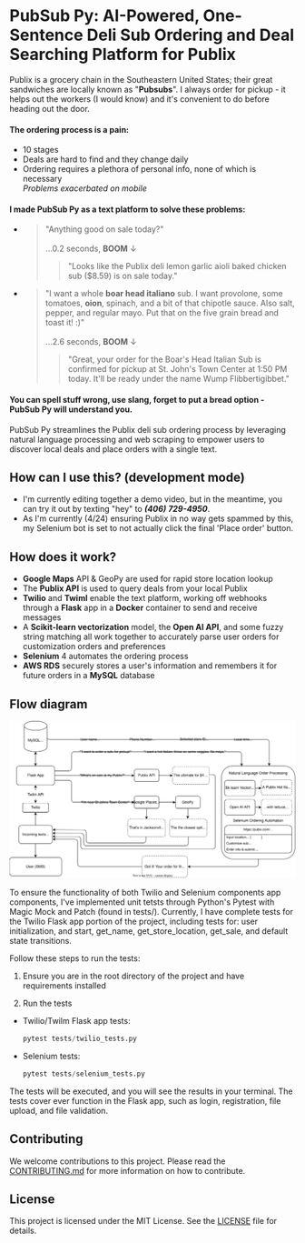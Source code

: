 # PubSub Py: AI-Powered, One-Sentence Deli Sub Ordering and Deal Searching Platform for Publix


Publix is a grocery chain in the Southeastern United States; their great sandwiches 
are locally known as "**Pubsubs**". I always order for pickup - it helps out the workers (I would know) and it's convenient to do before
heading out the door. 

#### The ordering process is a pain:
- 10 stages
- Deals are hard to find and they change daily
- Ordering requires a plethora of personal info, none of which is necessary <br>
  *Problems exacerbated on mobile*

#### I made PubSub Py as a text platform to solve these problems:

 - > "Anything good on sale today?" <br> <br>
...0.2 seconds, **BOOM** &darr;
   > > "Looks like the Publix deli lemon garlic aioli baked chicken sub ($8.59) is on sale today."
 
 - > "I want a whole **boar head italiano** sub. I want provolone, some tomatoes, **oion**, spinach, and a bit of that 
   > chipotle sauce. Also salt, pepper, and regular mayo. Put that on the five grain bread and toast it! :)" <br> <br>
...2.6 seconds, **BOOM** &darr;
   > > "Great, your order for the Boar's Head Italian Sub is confirmed for pickup at St. John's Town Center at 1:50 PM
   > today. It'll be ready under the name Wump Flibbertigibbet."
 
#### You can spell stuff wrong, use slang, forget to put a bread option - PubSub Py will understand you.

PubSub Py streamlines the Publix deli sub ordering process by leveraging natural language processing and web scraping 
to empower users to discover local deals and place orders with a single text.

## How can I use this? (development mode)

- I'm currently editing together a demo video, but in the meantime, you can try it out by texting "hey"
 to ***(406) 729-4950***.
- As I'm currently (4/24) ensuring Publix in no way gets spammed by this, my Selenium bot is set to not actually click the
final 'Place order' button. 

## How does it work?
- **Google Maps** API & GeoPy are used for rapid store location lookup 
- The **Publix API** is used to query deals from your local Publix 
- **Twilio** and **Twiml** enable the text platform, working off webhooks
through a **Flask** app in a **Docker** container to send and receive messages
- A **Scikit-learn vectorization** model, the **Open AI API**, and some fuzzy string
matching all work together to accurately parse user orders for customization orders and preferences
- **Selenium** 4 automates the ordering process
- **AWS RDS** securely stores a user's information and remembers it for future orders in a **MySQL** database 

## Flow diagram
![Flow](pubsubpy_flow.svg)

To ensure the functionality of both Twilio and Selenium components app components, I've implemented unit tetsts through
 Python's Pytest with Magic Mock and Patch (found in tests/). Currently, I have complete tests for the Twilio Flask app portion of the project, including tests for: user initialization, and start, get_name, get_store_location, get_sale, and default state transitions.

Follow these steps to run the tests:

1. Ensure you are in the root directory of the project and have requirements installed

2. Run the tests
 - Twilio/Twilm Flask app tests:
 
   ```python
   pytest tests/twilio_tests.py
   ```
- Selenium tests:
   ```python
   pytest tests/selenium_tests.py
   ```

The tests will be executed, and you will see the results in your terminal. The tests cover ever function in the Flask app, such as login, registration, file upload, and file validation.


## Contributing

We welcome contributions to this project. Please read the [CONTRIBUTING.md](CONTRIBUTING.md) for more information on how to contribute.

## License

This project is licensed under the MIT License. See the [LICENSE](LICENSE) file for details.

